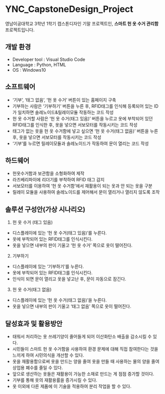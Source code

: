 # YNC_CapstoneDesign_Project

영남이공대학교 3학년 1학기 캡스톤디자인 기말 프로젝트인, **스마트 헌 옷 수거 관리함** 프로젝트입니다.

## 개발 환경
- Developer tool : Visual Studio Code
- Language : Python, HTML
- OS : Windows10

## 소프트웨어
- ‘기부’, ‘태그 없음’, ‘헌 옷 수거’ 버튼이 있는 홈페이지 구축 
- 기부하는 사람은 ‘기부하기’ 버튼을 누른 후, RFID태그를 인식해 등록되어 있는 ID가 일치하면 솔레노이드&릴레이모듈 작동하는 코드 작성
- 헌 옷 수거할 사람은 ‘헌 옷 수거(태그 있음)’ 버튼을 누르고 옷에 부착되어 있던 RFID태그를 인식한 후, 옷을 넣으면 서보모터를 작동시키는 코드 작성
- 태그가 없는 옷을 헌 옷 수거함에 넣고 싶으면 ‘헌 옷 수거(태그 없음)’ 버튼을 누른 후, 옷을 넣으면 서보모터를 작동시키는 코드 작성
- ‘기부’를 누르면 릴레이모듈과 솔레노이드가 작동하여 문이 열리는 코드 작성

## 하드웨어
- 헌옷수거함과 보관함을 소형화하여 제작
- 라즈베리파이에 리더기를 부착하여 RFID 태그 감지
- 서보모터를 이용하여 ‘헌 옷 수거함’에서 재활용이 되는 옷과 안 되는 옷을 구분
- 릴레이 모듈을 사용하여 솔레노이드를 제어해서 문이 열리거나 열리지 않도록 조작

## 솔루션 구성안(가상 시나리오)
1. 헌 옷 수거 (태그 있음)
- 디스플레이에 있는 ‘헌 옷 수거(태그 있음)’를 누른다.
- 옷에 부착되어 있는 RFID태그를 인식시킨다.
- 옷을 넣으면 내부의 판이 기울고 ‘헌 옷 수거’ 쪽으로 옷이 떨어진다.

2. 기부하기
- 디스플레이에 있는 ‘기부하기’를 누른다.
- 옷에 부착되어 있는 RFID태그를 인식시킨다.
- 인식이 되면 문이 열리고 옷을 넣고난 후, 문이 자동으로 잠긴다.

3. 헌 옷 수거(태그 없음)
- 디스플레이에 있는 ‘헌 옷 수거(태그 없음)’을 누른다.
- 옷을 넣으면 내부의 판이 기울고 ‘태그 없음’ 쪽으로 옷이 떨어진다.


## 달성효과 및 활용방안
- 태워서 처리하는 옷 쓰레기양이 줄어들게 되어 이산화탄소 배출을 감소시킬 수 있다.
- 시민들이 스마트 헌 옷 수거함을 사용하여 환경 문제에 대해 직접 참여한다는 것을 느끼게 하여 시민의식을 개선할 수 있다.
- 옷을 재활용함으로써 옷을 만드는 양을 줄여 옷을 만들 때 사용하는 물의 양을 줄여 상업용 폐수를 줄일 수 있다. 
- 앞으로 생산하는 옷들은 재활용이 가능한 소재로 만드는 게 점점 증가할 것이다.
- 기부를 통해 옷의 재활용률을 증가시킬 수 있다.
- 옷 이외에 다른 제품에 이 기술을 적용하여 분리 작업을 할 수 있다.
